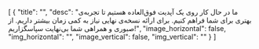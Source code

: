 [
  {
    "title": "",
    "desc": "ما در حال کار روی یک آپدیت فوق‌العاده هستیم تا تجربه‌ی بهتری برای شما فراهم کنیم. برای ارائه نسخه‌ی نهایی نیاز به کمی زمان بیشتر داریم. از صبوری و همراهی شما بی‌نهایت سپاسگزاریم!",
    "image_horizontal": false,
    "img_horizontal": "",
    "image_vertical": false,
    "img_vertical": ""
  }
]
